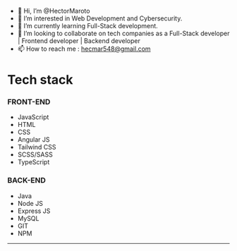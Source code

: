 - 👋 Hi, I’m @HectorMaroto
- 👀 I’m interested in Web Development and Cybersecurity.
-  🌱 I’m currently learning Full-Stack development.
- 💞️ I’m looking to collaborate on tech companies as a Full-Stack developer | Frontend developer | Backend developer
- 📫 How to reach me : hecmar548@gmail.com

<!---
HectorMaroto/HectorMaroto is a ✨ special ✨ repository because its `README.md` (this file) appears on your GitHub profile.
You can click the Preview link to take a look at your changes.
--->

<h1>Tech stack</h2>
<h3>FRONT-END</h3>
<ul>
  <li>JavaScript</li>
  <li>HTML</li>
  <li>CSS</li>
  <li>Angular JS</li>
  <li>Tailwind CSS</li>
  <li>SCSS/SASS</li>
  <li>TypeScript</li>
</ul>  

<h3>BACK-END</h3>
<ul>
  <li>Java</li>
  <li>Node JS</li>
  <li>Express JS</li>
  <li>MySQL</li>
  <li>GIT</li>
  <li>NPM</li>
</ul>

---
